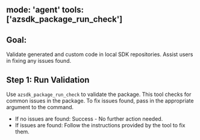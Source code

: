 mode: 'agent'
tools: ['azsdk_package_run_check']
---

## Goal:
Validate generated and custom code in local SDK repositories. Assist users in fixing any issues found.

## Step 1: Run Validation
Use `azsdk_package_run_check` to validate the package. This tool checks for common issues in the package. To fix issues found, pass in the appropriate argument to the command.

- If no issues are found: Success - No further action needed.
- If issues are found: Follow the instructions provided by the tool to fix them.
